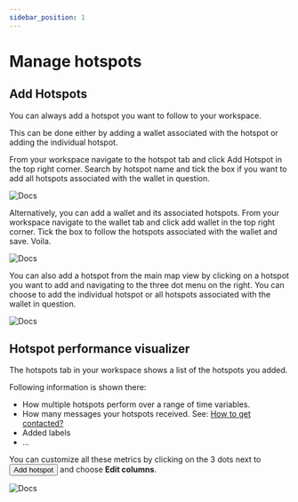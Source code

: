 ```yaml
---
sidebar_position: 1
---
```


# Manage hotspots

## Add Hotspots

You can always add a hotspot you want to follow to your workspace.

This can be done either by adding a wallet associated with the hotspot or adding the individual hotspot.

From your workspace navigate to the hotspot tab and click Add Hotspot in the top right corner. Search by hotspot name and tick the box if you want to add all hotspots associated with the wallet in question.

![Docs](/img/workspace/addhotspot1.png)

Alternatively, you can add a wallet and its associated hotspots. From your workspace navigate to the wallet tab and click add wallet in the top right corner. Tick the box to follow the hotspots associated with the wallet and save. Voila.

![Docs](/img/workspace/addhotspot2.png)

You can also add a hotspot from the main map view by clicking on a hotspot you want to add and navigating to the three dot menu on the right. You can choose to add the individual hotspot or all hotspots associated with the wallet in question.

![Docs](/img/workspace/addhotspot3.png)

## Hotspot performance visualizer

The hotspots tab in your workspace shows a list of the hotspots you added.

Following information is shown there:

- How multiple hotspots perform over a range of time variables.
- How many messages your hotspots received. See: [How to get contacted?](../advanced/contact-hotspot-owner#how-to-get-contacted)
- Added labels
- ...

You can customize all these metrics by clicking on the 3 dots next to <button class="hotspotty-button">Add hotspot</button> and choose **Edit columns**.

![Docs](/img/workspace/hotspots_overview.png)
